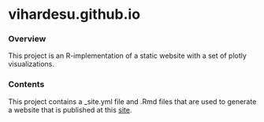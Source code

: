 # vihardesu.github.io

### Overview
This project is an R-implementation of a static website with a set of plotly visualizations.

### Contents
This project contains a _site.yml file and .Rmd files that are used to generate a website that is published at this [site](vihardesu.github.io).

